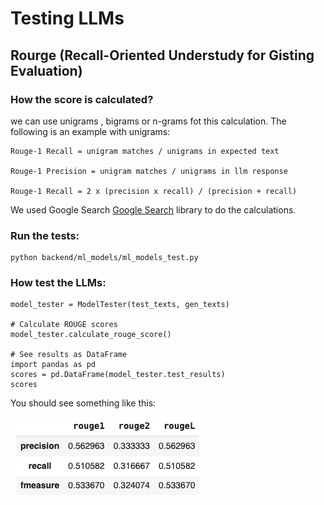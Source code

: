 # Testing LLMs

## Rourge (Recall-Oriented Understudy for Gisting Evaluation)

### How the score is calculated?

we can use unigrams , bigrams or n-grams fot this calculation. The following is an example with unigrams:

```
Rouge-1 Recall = unigram matches / unigrams in expected text

Rouge-1 Precision = unigram matches / unigrams in llm response

Rouge-1 Recall = 2 x (precision x recall) / (precision + recall)

```

We used Google Search [Google Search](https://github.com/google-research/google-research/) library to do the calculations.

### Run the tests:

```
python backend/ml_models/ml_models_test.py
```

### How test the LLMs:

```
model_tester = ModelTester(test_texts, gen_texts)

# Calculate ROUGE scores
model_tester.calculate_rouge_score()

# See results as DataFrame
import pandas as pd
scores = pd.DataFrame(model_tester.test_results)
scores
```

You should see something like this:

![Alt text](app_pictures/rouge_df.png)